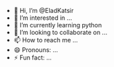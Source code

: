 - 👋 Hi, I’m @EladKatsir
- 👀 I’m interested in ...
- 🌱 I’m currently learning python
- 💞️ I’m looking to collaborate on ...
- 📫 How to reach me ...
- 😄 Pronouns: ...
- ⚡ Fun fact: ...

<!---
EladKatsir/EladKatsir is a ✨ special ✨ repository because its `README.md` (this file) appears on your GitHub profile.
You can click the Preview link to take a look at your changes.
--->
